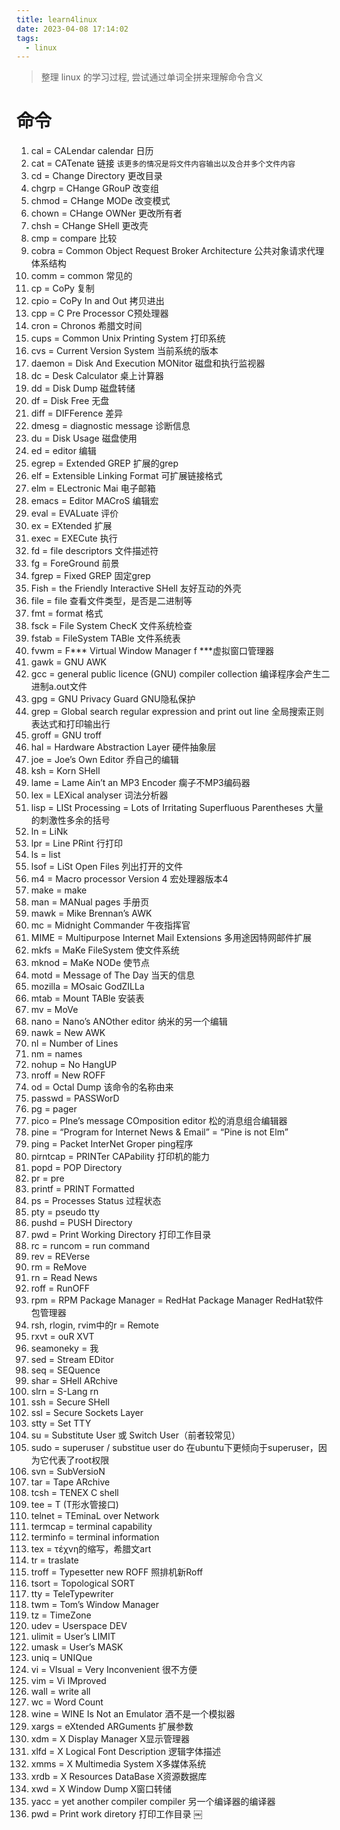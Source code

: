 ```yaml
---
title: learn4linux
date: 2023-04-08 17:14:02
tags:
  - linux
---
```


> 整理 linux 的学习过程, 尝试通过单词全拼来理解命令含义

<!--more-->

# 命令

1. cal = CALendar calendar 日历
2. cat = CATenate 链接 `该更多的情况是将文件内容输出以及合并多个文件内容`
3. cd = Change Directory 更改目录
4. chgrp = CHange GRouP 改变组
5. chmod = CHange MODe 改变模式
6. chown = CHange OWNer 更改所有者
7. chsh = CHange SHell 更改壳
8. cmp = compare 比较
9. cobra = Common Object Request Broker Architecture 公共对象请求代理体系结构
10. comm = common 常见的
11. cp = CoPy 复制
12. cpio = CoPy In and Out 拷贝进出
13. cpp = C Pre Processor C预处理器
14. cron = Chronos 希腊文时间
15. cups = Common Unix Printing System 打印系统
16. cvs = Current Version System 当前系统的版本
17. daemon = Disk And Execution MONitor 磁盘和执行监视器
18. dc = Desk Calculator 桌上计算器
19. dd = Disk Dump 磁盘转储
20. df = Disk Free 无盘
21. diff = DIFFerence 差异
22. dmesg = diagnostic message 诊断信息
23. du = Disk Usage 磁盘使用
24. ed = editor 编辑
25. egrep = Extended GREP 扩展的grep
26. elf = Extensible Linking Format 可扩展链接格式
27. elm = ELectronic Mai 电子邮箱
28. emacs = Editor MACroS 编辑宏
29. eval = EVALuate 评价
30. ex = EXtended 扩展
31. exec = EXECute 执行
32. fd = file descriptors 文件描述符
33. fg = ForeGround 前景
34. fgrep = Fixed GREP 固定grep
35. Fish = the Friendly Interactive SHell 友好互动的外壳
36. file = file 查看文件类型，是否是二进制等
37. fmt = format 格式
38. fsck = File System ChecK 文件系统检查
39. fstab = FileSystem TABle 文件系统表
40. fvwm = F*** Virtual Window Manager f ***虚拟窗口管理器
41. gawk = GNU AWK
42. gcc = general public licence (GNU) compiler collection 编译程序会产生二进制a.out文件
43. gpg = GNU Privacy Guard GNU隐私保护
44. grep = Global search regular expression and print out line 全局搜索正则表达式和打印输出行
45. groff = GNU troff
46. hal = Hardware Abstraction Layer 硬件抽象层
47. joe = Joe’s Own Editor 乔自己的编辑
48. ksh = Korn SHell
49. lame = Lame Ain’t an MP3 Encoder 瘸子不MP3编码器
50. lex = LEXical analyser 词法分析器
51. lisp = LISt Processing = Lots of Irritating Superfluous Parentheses 大量的刺激性多余的括号
52. ln = LiNk
53. lpr = Line PRint 行打印
54. ls = list
55. lsof = LiSt Open Files 列出打开的文件
56. m4 = Macro processor Version 4 宏处理器版本4
57. make = make
58. man = MANual pages 手册页
59. mawk = Mike Brennan’s AWK
60. mc = Midnight Commander 午夜指挥官
61. MIME = Multipurpose Internet Mail Extensions 多用途因特网邮件扩展
62. mkfs = MaKe FileSystem 使文件系统
63. mknod = MaKe NODe 使节点
64. motd = Message of The Day 当天的信息
65. mozilla = MOsaic GodZILLa
66. mtab = Mount TABle 安装表
67. mv = MoVe
68. nano = Nano’s ANOther editor 纳米的另一个编辑
69. nawk = New AWK
70. nl = Number of Lines
71. nm = names
72. nohup = No HangUP
73. nroff = New ROFF
74. od = Octal Dump 该命令的名称由来
75. passwd = PASSWorD
76. pg = pager
77. pico = PIne’s message COmposition editor 松的消息组合编辑器
78. pine = “Program for Internet News & Email” = “Pine is not Elm”
79. ping = Packet InterNet Groper ping程序
80. pirntcap = PRINTer CAPability 打印机的能力
81. popd = POP Directory
82. pr = pre
83. printf = PRINT Formatted
84. ps = Processes Status 过程状态
85. pty = pseudo tty
86. pushd = PUSH Directory
87. pwd = Print Working Directory 打印工作目录
88. rc = runcom = run command
89. rev = REVerse
90. rm = ReMove
91. rn = Read News
92. roff = RunOFF
93. rpm = RPM Package Manager = RedHat Package Manager    RedHat软件包管理器
94. rsh, rlogin, rvim中的r = Remote
95. rxvt = ouR XVT
96. seamoneky = 我
97. sed = Stream EDitor
98. seq = SEQuence
99. shar = SHell ARchive
100. slrn = S-Lang rn
101. ssh = Secure SHell
102. ssl = Secure Sockets Layer
103. stty = Set TTY
104. su = Substitute User 或 Switch User（前者较常见）
105. sudo = superuser / substitue user do 在ubuntu下更倾向于superuser，因为它代表了root权限
106. svn = SubVersioN
107. tar = Tape ARchive
108. tcsh = TENEX C shell
109. tee = T (T形水管接口)
110. telnet = TEminaL over Network
111. termcap = terminal capability
112. terminfo = terminal information
113. tex = τέχνη的缩写，希腊文art
114. tr = traslate
115. troff = Typesetter new ROFF 照排机新Roff
116. tsort = Topological SORT
117. tty = TeleTypewriter
118. twm = Tom’s Window Manager
119. tz = TimeZone
120. udev = Userspace DEV
121. ulimit = User’s LIMIT
122. umask = User’s MASK
123. uniq = UNIQue
124. vi = VIsual = Very Inconvenient 很不方便
125. vim = Vi IMproved
126. wall = write all
127. wc = Word Count
128. wine = WINE Is Not an Emulator 酒不是一个模拟器
129. xargs = eXtended ARGuments 扩展参数
130. xdm = X Display Manager X显示管理器
131. xlfd = X Logical Font Description 逻辑字体描述
132. xmms = X Multimedia System X多媒体系统
133. xrdb = X Resources DataBase X资源数据库
134. xwd = X Window Dump X窗口转储
135. yacc = yet another compiler compiler 另一个编译器的编译器
136. pwd = Print work diretory 打印工作目录
￼
